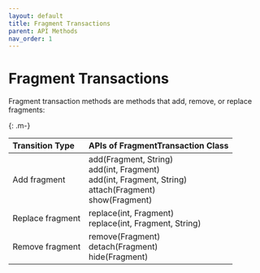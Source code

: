 ```yaml
---
layout: default
title: Fragment Transactions
parent: API Methods
nav_order: 1
---
```


# Fragment Transactions

Fragment transaction methods are methods that add, remove, or replace fragments:

{: .m-}

<!-- ## Table of FragmentTransaction Methods -->

|Transition Type|APIs of FragmentTransaction Class|
|:------------|:--------------------|
| Add fragment     | add(Fragment, String)<br>add(int, Fragment)<br>add(int, Fragment, String)<br>attach(Fragment)<br>          show(Fragment)<br> |
| Replace fragment | replace(int, Fragment)<br>replace(int, Fragment, String)|
| Remove fragment  | remove(Fragment)<br>detach(Fragment)<br>hide(Fragment)|
